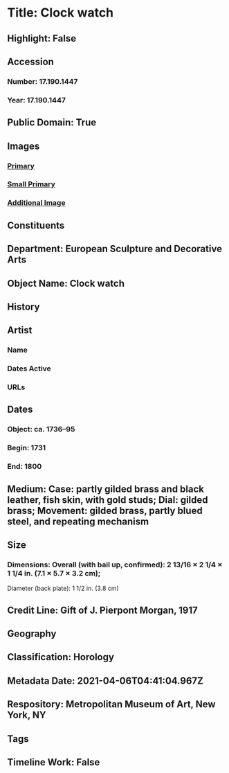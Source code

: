 # Title: Clock watch
## Highlight: False
## Accession
### Number: 17.190.1447
### Year: 17.190.1447
## Public Domain: True
## Images
### [Primary](https://images.metmuseum.org/CRDImages/es/original/DP351934.jpg)
### [Small Primary](https://images.metmuseum.org/CRDImages/es/web-large/DP351934.jpg)
### [Additional Image](https://images.metmuseum.org/CRDImages/es/original/DP352209.jpg)
## Constituents
## Department: European Sculpture and Decorative Arts
## Object Name: Clock watch
## History
## Artist
### Name
### Dates Active
### URLs
## Dates
### Object: ca. 1736–95
### Begin: 1731
### End: 1800
## Medium: Case: partly gilded brass and black leather, fish skin, with gold studs; Dial: gilded brass; Movement: gilded brass, partly blued steel, and repeating mechanism
## Size
### Dimensions: Overall (with bail up, confirmed): 2 13/16 × 2 1/4 × 1 1/4 in. (7.1 × 5.7 × 3.2 cm);
Diameter (back plate): 1 1/2 in. (3.8 cm)
## Credit Line: Gift of J. Pierpont Morgan, 1917
## Geography
## Classification: Horology
## Metadata Date: 2021-04-06T04:41:04.967Z
## Respository: Metropolitan Museum of Art, New York, NY
## Tags
## Timeline Work: False